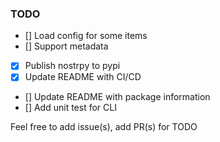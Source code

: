 ### TODO

- [] Load config for some items
- [] Support metadata
- [x] Publish nostrpy to pypi
- [x] Update README with CI/CD
- [] Update README with package information
- [] Add unit test for CLI

Feel free to add issue(s), add PR(s) for TODO
